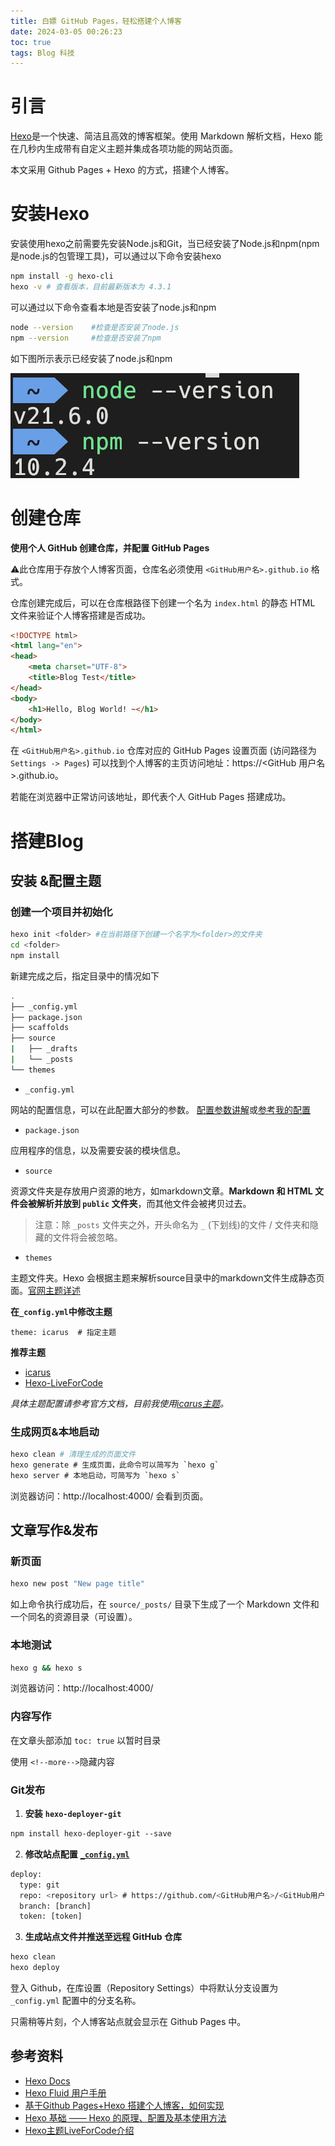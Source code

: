 ```yaml
---
title: 白嫖 GitHub Pages，轻松搭建个人博客
date: 2024-03-05 00:26:23
toc: true
tags: Blog 科技
---
```




# 引言

[Hexo](https://hexo.io/zh-cn/docs/index.html)是一个快速、简洁且高效的博客框架。使用 Markdown 解析文档，Hexo 能在几秒内生成带有自定义主题并集成各项功能的网站页面。

本文采用 Github Pages + Hexo 的方式，搭建个人博客。

<!--more-->

# 安装Hexo

安装使用hexo之前需要先安装Node.js和Git，当已经安装了Node.js和npm(npm是node.js的包管理工具)，可以通过以下命令安装hexo

``` bash
npm install -g hexo-cli
hexo -v # 查看版本，目前最新版本为 4.3.1
```

可以通过以下命令查看本地是否安装了node.js和npm

```bash
node --version    #检查是否安装了node.js
npm --version     #检查是否安装了npm
```

如下图所示表示已经安装了node.js和npm

![](https://raw.githubusercontent.com/Hydraallen/images/master/img/node+npm.png)

# 创建仓库

**使用个人 GitHub 创建仓库，并配置 GitHub Pages**

⚠️此仓库用于存放个人博客页面，仓库名必须使用 `<GitHub用户名>.github.io` 格式。

仓库创建完成后，可以在仓库根路径下创建一个名为 `index.html` 的静态 HTML 文件来验证个人博客搭建是否成功。

```html
<!DOCTYPE html>
<html lang="en">
<head>
    <meta charset="UTF-8">
    <title>Blog Test</title>
</head>
<body>
    <h1>Hello, Blog World! ~</h1>
</body>
</html>
```

在 `<GitHub用户名>.github.io` 仓库对应的 GitHub Pages 设置页面 (访问路径为`Settings -> Pages`) 可以找到个人博客的主页访问地址：https://<GitHub 用户名>.github.io。

若能在浏览器中正常访问该地址，即代表个人 GitHub Pages 搭建成功。

# 搭建Blog

## 安装 &配置主题

### 创建一个项目并初始化

```bash
hexo init <folder> #在当前路径下创建一个名字为<folder>的文件夹
cd <folder>
npm install
```

新建完成之后，指定目录中的情况如下

```bash
.
├── _config.yml
├── package.json
├── scaffolds
├── source
|   ├── _drafts
|   └── _posts
└── themes
```

- `_config.yml`

网站的配置信息，可以在此配置大部分的参数。 [配置参数讲解](https://hexo.io/zh-cn/docs/configuration)或[参考我的配置](https://github.com/Hydraallen/Hydraallen.github.io/blob/local/_config.yml)

- `package.json`

应用程序的信息，以及需要安装的模块信息。

- `source`

资源文件夹是存放用户资源的地方，如markdown文章。**Markdown 和 HTML 文件会被解析并放到 `public` 文件夹**，而其他文件会被拷贝过去。

> 注意：除 `_posts` 文件夹之外，开头命名为 `_` (下划线)的文件 / 文件夹和隐藏的文件将会被忽略。

- `themes`

主题文件夹。Hexo 会根据主题来解析source目录中的markdown文件生成静态页面。[官网主题详述](https://hexo.io/zh-cn/docs/configuration)

**在`_config.yml`中修改主题**

```
theme: icarus  # 指定主题
```

**推荐主题**

- [icarus](https://github.com/ppoffice/hexo-theme-icarus)
- [Hexo-LiveForCode](https://github.com/first19326/Hexo-LiveForCode)

*具体主题配置请参考官方文档，目前我使用[icarus主题](https://github.com/Hydraallen/Hydraallen.github.io/blob/local/_config.icarus.yml)。*

### 生成网页&本地启动

```bash
hexo clean # 清理生成的页面文件
hexo generate # 生成页面，此命令可以简写为 `hexo g`
hexo server # 本地启动，可简写为 `hexo s`
```

浏览器访问：http://localhost:4000/ 会看到页面。

## 文章写作&发布

### 新页面

```bash
hexo new post "New page title"
```

如上命令执行成功后，在 `source/_posts/` 目录下生成了一个 Markdown 文件和一个同名的资源目录（可设置）。

### 本地测试

```bash
hexo g && hexo s
```

浏览器访问：http://localhost:4000/

### 内容写作

在文章头部添加 `toc: true` 以暂时目录

使用 `<!--more-->`隐藏内容

### Git发布

1. **安装** **`hexo-deployer-git`**

```bash
npm install hexo-deployer-git --save
```

2. **修改站点配置** [**`_config.yml`**](https://github.com/Hydraallen/Hydraallen.github.io/blob/local/_config.yml)

```bash
deploy:
  type: git
  repo: <repository url> # https://github.com/<GitHub用户名>/<GitHub用户名>.github.io.git
  branch: [branch]
  token: [token]

```

3. **生成站点文件并推送至远程 GitHub 仓库**

```bash
hexo clean
hexo deploy
```

登入 Github，在库设置（Repository Settings）中将默认分支设置为 `_config.yml` 配置中的分支名称。

只需稍等片刻，个人博客站点就会显示在 Github Pages 中。

## 参考资料

- [Hexo Docs](https://hexo.io/zh-cn/docs/)
- [Hexo Fluid 用户手册](https://fluid-dev.github.io/hexo-fluid-docs/)
- [基于Github Pages+Hexo 搭建个人博客，如何实现](https://xie.infoq.cn/article/ac51ce1f6e9434779c35cbb6c)
- [Hexo 基础 —— Hexo 的原理、配置及基本使用方法](https://cnneillee.github.io/2016/03/09/hexo/hexo%E5%9F%BA%E7%A1%80/)
- [Hexo主题LiveForCode介绍](https://notes.worstone.cn/article/1112885395/)
